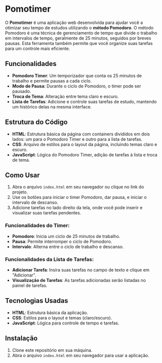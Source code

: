 # Pomotimer

O **Pomotimer** é uma aplicação web desenvolvida para ajudar você a otimizar seu tempo de estudos utilizando o **método Pomodoro**. O método Pomodoro é uma técnica de gerenciamento de tempo que divide o trabalho em intervalos de tempo, geralmente de 25 minutos, seguidos por breves pausas. Esta ferramenta também permite que você organize suas tarefas para um controle mais eficiente.

## Funcionalidades

- **Pomodoro Timer**: Um temporizador que conta os 25 minutos de trabalho e permite pausas a cada ciclo.
- **Modo de Pausa**: Durante o ciclo de Pomodoro, o timer pode ser pausado.
- **Troca de Tema**: Alteração entre tema claro e escuro.
- **Lista de Tarefas**: Adicione e controle suas tarefas de estudo, mantendo um histórico delas na mesma interface.

## Estrutura do Código

- **HTML**: Estrutura básica da página com containers divididos em dois lados: um para o Pomodoro Timer e outro para a lista de tarefas.
- **CSS**: Arquivo de estilos para o layout da página, incluindo temas claro e escuro.
- **JavaScript**: Lógica do Pomodoro Timer, adição de tarefas à lista e troca de tema.

## Como Usar

1. Abra o arquivo `index.html` em seu navegador ou clique no link do projeto.
2. Use os botões para iniciar o timer Pomodoro, dar pausa, e iniciar o intervalo de descanso.
3. Adicione tarefas no lado direito da tela, onde você pode inserir e visualizar suas tarefas pendentes.

### Funcionalidades do Timer:

- **Pomodoro**: Inicia um ciclo de 25 minutos de trabalho.
- **Pausa**: Permite interromper o ciclo de Pomodoro.
- **Intervalo**: Alterna entre o ciclo de trabalho e descanso.

### Funcionalidades da Lista de Tarefas:

- **Adicionar Tarefa**: Insira suas tarefas no campo de texto e clique em "Adicionar".
- **Visualização de Tarefas**: As tarefas adicionadas serão listadas no painel de tarefas.

## Tecnologias Usadas

- **HTML**: Estrutura básica da aplicação.
- **CSS**: Estilos para o layout e temas (claro/escuro).
- **JavaScript**: Lógica para controle de tempo e tarefas.

## Instalação

1. Clone este repositório em sua máquina.
2. Abra o arquivo `index.html` em seu navegador para usar a aplicação.
